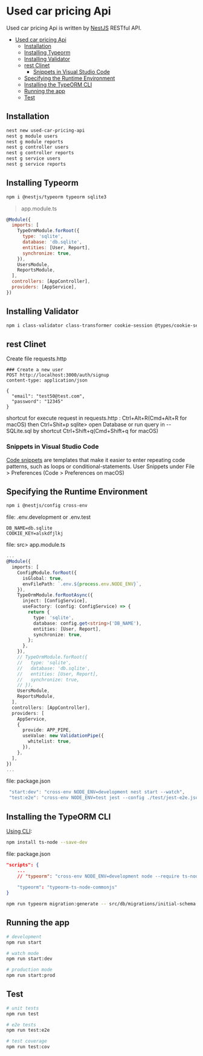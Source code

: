 # Used car pricing Api
Used car pricing Api is written by [NestJS](https://github.com/nestjs/nest) RESTful API.

- [Used car pricing Api](#used-car-pricing-api)
  - [Installation](#installation)
  - [Installing Typeorm](#installing-typeorm)
  - [Installing Validator](#installing-validator)
  - [rest Clinet](#rest-clinet)
    - [Snippets in Visual Studio Code](#snippets-in-visual-studio-code)
  - [Specifying the Runtime Environment](#specifying-the-runtime-environment)
  - [Installing the TypeORM CLI](#installing-the-typeorm-cli)
  - [Running the app](#running-the-app)
  - [Test](#test)

## Installation
```sh
nest new used-car-pricing-api
nest g module users
nest g module reports
nest g controller users
nest g controller reports
nest g service users
nest g service reports
```
## Installing Typeorm
```sh
npm i @nestjs/typeorm typeorm sqlite3 
```
> app.module.ts
```javascript 
@Module({
  imports: [
    TypeOrmModule.forRoot({
      type: 'sqlite',
      database: 'db.sqlite',
      entities: [User, Report],
      synchronize: true,
    }),
    UsersModule,
    ReportsModule,
  ],
  controllers: [AppController],
  providers: [AppService],
})
```
## Installing Validator
```sh
npm i class-validator class-transformer cookie-session @types/cookie-session
```
## rest Clinet
Create file requests.http
```
### Create a new user
POST http://localhost:3000/auth/signup
content-type: application/json

{
  "email": "test50@test.com",
  "password": "12345"
}
```
shortcut for execute request in requests.http : Ctrl+Alt+R(Cmd+Alt+R for macOS)
then Ctrl+Shit+p sqlite> open Database or
run query in -- SQLite.sql  by shortcut Ctrl+Shift+q(Cmd+Shift+q for macOS)
### Snippets in Visual Studio Code
[Code snippets](https://code.visualstudio.com/docs/editor/userdefinedsnippets) are templates that make it easier to enter repeating code patterns, such as loops or conditional-statements.
User Snippets under File > Preferences (Code > Preferences on macOS)

## Specifying the Runtime Environment
```sh
npm i @nestjs/config cross-env
```
file: .env.development or .env.test
```
DB_NAME=db.sqlite
COOKIE_KEY=alskdfjlkj
```
file: src> app.module.ts
```ts
...
@Module({
  imports: [
    ConfigModule.forRoot({
      isGlobal: true,
      envFilePath: `.env.${process.env.NODE_ENV}`,
    }),
    TypeOrmModule.forRootAsync({
      inject: [ConfigService],
      useFactory: (config: ConfigService) => {
        return {
          type: 'sqlite',
          database: config.get<string>('DB_NAME'),
          entities: [User, Report],
          synchronize: true,
        };
      },
    }),
    // TypeOrmModule.forRoot({
    //   type: 'sqlite',
    //   database: 'db.sqlite',
    //   entities: [User, Report],
    //   synchronize: true,
    // }),
    UsersModule,
    ReportsModule,
  ],
  controllers: [AppController],
  providers: [
    AppService,
    {
      provide: APP_PIPE,
      useValue: new ValidationPipe({
        whitelist: true,
      }),
    },
  ],
})
...
```
file: package.json
```js
 "start:dev": "cross-env NODE_ENV=development nest start --watch",
 "test:e2e": "cross-env NODE_ENV=test jest --config ./test/jest-e2e.json --maxWorkers=1",
```
## Installing the TypeORM CLI
[Using CLI](https://typeorm.io/using-cli):
```sh
npm install ts-node --save-dev
```
file: package.json
```json
"scripts": {
    ...
    // "typeorm": "cross-env NODE_ENV=development node --require ts-node/register ./node_modules/typeorm/cli.js"
    
    "typeorm": "typeorm-ts-node-commonjs"
}
```
```sh
npm run typeorm migration:generate -- src/db/migrations/initial-schema -d src/db/data-source.ts
```
## Running the app

```sh
# development
npm run start

# watch mode
npm run start:dev

# production mode
npm run start:prod
```

## Test

```sh
# unit tests
npm run test

# e2e tests
npm run test:e2e

# test coverage
npm run test:cov
```

